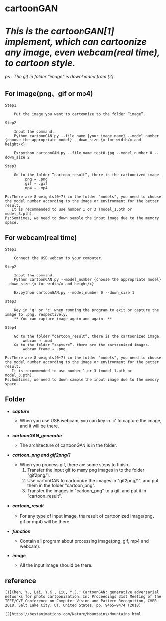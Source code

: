 # cartoonGAN

# *This is the cartoonGAN[1] implement, which can cartoonize any image, even webcam(real time), to cartoon style.*
*ps : The gif in folder "image" is downloaded from [2]*



## For image(png、gif or mp4)

    Step1
    
        Put the image you want to cartoonize to the folder “image”.

    Step2
    
        Input the command.
        Python cartoonGAN.py --file_name {your image name} -–model_number {choose the appropriate model} --down_size {x for width/x and height/x}

        Ex:python cartoonGAN.py --file_name test0.jpg --model_number 0 --down_size 2

    Step3
    
        Go to the folder “cartoon_result”, there is the cartoonized image.
            .png → .png
            .gif → .gif
            .mp4 → .mp4

    Ps:There are 8 weights(0~7) in the folder "models", you need to choose the model number according to the image or environment for the better result.
       It is recommended to use number 1 or 3 (model_1.pth or model_3.pth).
    Ps:Somtimes, we need to down sample the input image due to the memory space.


## For webcam(real time)

    Step1
    
        Connect the USB webcam to your computer.

    Step2
    
        Input the command.
        Python cartoonGAN.py --model_number {choose the appropriate model} --down_size {x for width/x and height/x}

        Ex:python cartoonGAN.py --model_number 0 --down_size 1
        
    step3
    
        Key in 'q' or 'c' when running the program to exit or capture the image to .png, respectively.
        ** You can capture image again and again. **
        
    Step4
    
        Go to the folder “cartoon_result”, there is the cartoonized image.
            webcam → .mp4
        Go to the folder “capture”, there are the cartoonized images.
            webcam frame → .png

    Ps:There are 8 weights(0~7) in the folder "models", you need to choose the model number according to the image or environment for the better result.
       It is recommended to use number 1 or 3 (model_1.pth or model_3.pth).
    Ps:Somtimes, we need to down sample the input image due to the memory space.
    

## Folder
* __*capture*__  
    * When you use USB webcam, you can key in 'c' to capture the image, and it will be there.

* __*cartoonGAN_generator*__
    * The architecture of cartoonGAN is in the folder.

* __*cartoon_png and gif2png/1*__
    * When you process gif, there are some steps to finish.
        1. Transfer the input gif to many png images in to the folder "gif2png/1.
        2. Use cartonGAN to cartoonize the images in "gif2png/1", and put them in the folder "cartoon_png".
        3. Transfer the images in "cartoon_png" to a gif, and put it in "cartoon_result".

* __*cartoon_result*__
    * For any type of input image, the result of cartoonized image(png、gif or mp4) will be there.

* __*function*__
    * Contain all program about processing image(png, gif, mp4 and webcam).

* __*image*__
    * All the input image should be there.

## reference
    [1]Chen, Y., Lai, Y.K., Liu, Y.J.: CartoonGAN: generative adversarial networks for photo cartoonization. In: Proceedings 31st Meeting of the IEEE/CVF Conference on Computer Vision and Pattern Recognition, CVPR 2018, Salt Lake City, UT, United States, pp. 9465–9474 (2018)
    
    [2]https://bestanimations.com/Nature/Mountains/Mountains.html
